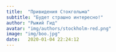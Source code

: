 ```yaml
---
title:  "Привидения Стокгольма"
subtitle: "Будет страшно интересно!"
author: "Рыжий Гид"
avatar: "img/authors/stockholm-red.png"
image: "img/boo.jpg"
date:   2020-01-04 22:24:12
---
```


